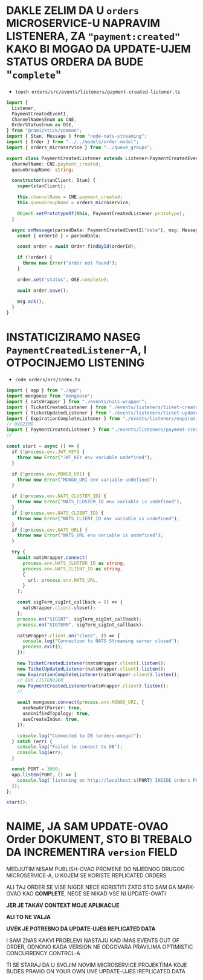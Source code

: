 # DAKLE ZELIM DA U `orders` MICROSERVICE-U NAPRAVIM LISTENERA, ZA `"payment:created"` KAKO BI MOGAO DA UPDATE-UJEM STATUS ORDERA DA BUDE "`complete`"

- `touch orders/src/events/listeners/payment-created-listener.ts`

```ts
import {
  Listener,
  PaymentCreatedEventI,
  ChannelNamesEnum as CNE,
  OrderStatusEnum as OSE,
} from "@ramicktick/common";
import { Stan, Message } from "node-nats-streaming";
import { Order } from "../../models/order.model";
import { orders_microservice } from "../queue_groups";

export class PaymentCreatedListener extends Listener<PaymentCreatedEventI> {
  channelName: CNE.payment_created;
  queueGroupName: string;

  constructor(stanClient: Stan) {
    super(stanClient);

    this.channelName = CNE.payment_created;
    this.queueGroupName = orders_microservice;

    Object.setPrototypeOf(this, PaymentCreatedListener.prototype);
  }

  async onMessage(parsedData: PaymentCreatedEventI["data"], msg: Message) {
    const { orderId } = parsedData;

    const order = await Order.findById(orderId);

    if (!order) {
      throw new Error("order not found");
    }

    order.set("status", OSE.complete);

    await order.save();

    msg.ack();
  }
}

```

# INSTATICIZIRAMO NASEG `PaymentCreatedListener`-A, I OTPOCINJEMO LISTENING

- `code orders/src/index.ts`

```ts
import { app } from "./app";
import mongoose from "mongoose";
import { natsWrapper } from "./events/nats-wrapper";
import { TicketCreatedListener } from "./events/listeners/ticket-created-listener";
import { TicketUpdatedListener } from "./events/listeners/ticket-updated-listener";
import { ExpirationCompleteListener } from "./events/listeners/expiration-complete-listener";
// UVOZIMO
import { PaymentCreatedListener } from "./events/listeners/payment-created-listener";
//

const start = async () => {
  if (!process.env.JWT_KEY) {
    throw new Error("JWT_KEY env variable undefined");
  }

  if (!process.env.MONGO_URI) {
    throw new Error("MONGO_URI env variable undefined");
  }

  if (!process.env.NATS_CLUSTER_ID) {
    throw new Error("NATS_CLUSTER_ID env variable is undefined");
  }
  if (!process.env.NATS_CLIENT_ID) {
    throw new Error("NATS_CLIENT_ID env variable is undefined");
  }
  if (!process.env.NATS_URL) {
    throw new Error("NATS_URL env variable is undefined");
  }

  try {
    await natsWrapper.connect(
      process.env.NATS_CLUSTER_ID as string,
      process.env.NATS_CLIENT_ID as string,
      {
        url: process.env.NATS_URL,
      }
    );

    const sigTerm_sigInt_callback = () => {
      natsWrapper.client.close();
    };
    process.on("SIGINT", sigTerm_sigInt_callback);
    process.on("SIGTERM", sigTerm_sigInt_callback);

    natsWrapper.client.on("close", () => {
      console.log("Connection to NATS Streaming server closed");
      process.exit();
    });

    new TicketCreatedListener(natsWrapper.client).listen();
    new TicketUpdatedListener(natsWrapper.client).listen();
    new ExpirationCompleteListener(natsWrapper.client).listen();
    // EVO LISTENUJEM
    new PaymentCreatedListener(natsWrapper.client).listen();
    //

    await mongoose.connect(process.env.MONGO_URI, {
      useNewUrlParser: true,
      useUnifiedTopology: true,
      useCreateIndex: true,
    });

    console.log("Connected to DB (orders-mongo)");
  } catch (err) {
    console.log("Failed to connect to DB");
    console.log(err);
  }

  const PORT = 3000;
  app.listen(PORT, () => {
    console.log(`listening on http://localhost:${PORT} INSIDE orders POD`);
  });
};

start();
```

# NAIME, JA SAM UPDATE-OVAO Order DOKUMENT, STO BI TREBALO DA INCREMENTIRA `version` FIELD

MEDJUTIM NISAM PUBLISH-OVAO PROMENE DO NIJEDNOG DRUGOG MICROSERVICE-A, U KOJEM SE KORISTE REPLICATED ORDERS

ALI TAJ ORDER SE VISE NIGDE NECE KORISTITI ZATO STO SAM GA MARK-OVAO KAO **COMPLETE**, NECE SE NIKAD VSE NI UPDATE-OVATI

**JER JE TAKAV CONTEXT MOJE APLIKACIJE**

**ALI TO NE VALJA**

**UVEK JE POTREBNO DA UPDATE-UJES REPLICATED DATA**

I SAM ZNAS KAKVI PROBLEMI NASTAJU KAD IMAS EVENTS OUT OF ORDER, ODNONO KADA VERSION NE ODGOVARA PRAVILIMA OPTIMISTIC CONCURRENCY CONTROL-A

TI SE STARAJ DA U SVOJIM NOVIM MICROSERVICE PROJEKTIMA KOJE BUDES PRAVIO ON YOUR OWN UVE UPDATE-UJES IREPLICATED DATA
